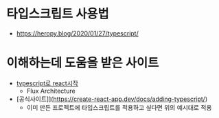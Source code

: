 # 타입스크립트 사용법
- https://heropy.blog/2020/01/27/typescript/

# 이해하는데 도움을 받은 사이트
- [typescript로 react시작](https://velog.io/@swimme/React-Typescript-%EC%8B%9C%EC%9E%91%ED%95%98%EA%B8%B0)
    - Flux Architecture
- [공식사이트]](https://create-react-app.dev/docs/adding-typescript/)
    - 이미 만든 프로젝트에 타입스크립트를 적용하고 싶다면 위의 예시대로 적용